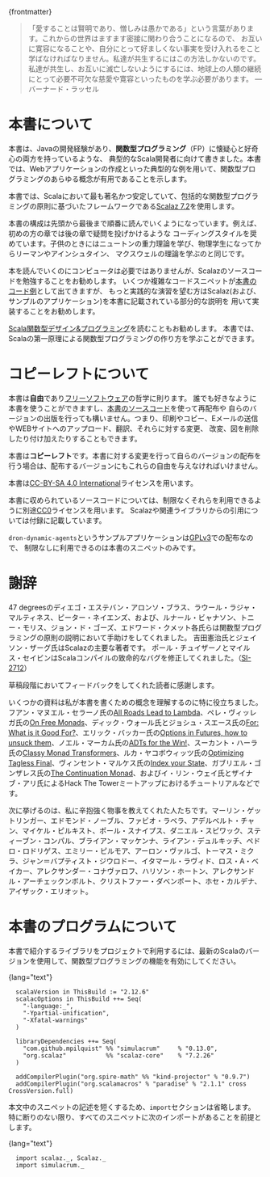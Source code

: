 {frontmatter}
<!--
> "Love is wise; hatred is foolish. In this world, which is getting more
> and more closely interconnected, we have to learn to tolerate each
> other, we have to learn to put up with the fact that some people say
> things that we don't like. We can only live together in that way. But
> if we are to live together, and not die together, we must learn a kind
> of charity and a kind of tolerance, which is absolutely vital to the
> continuation of human life on this planet."
> 
> ― Bertrand Russell
-->

> 「愛することは賢明であり、憎しみは愚かである」という言葉があります。これからの世界はますます密接に関わり合うことになるので、
> お互いに寛容になることや、自分にとって好ましくない事実を受け入れるをこと学ばなければなりません。私達が共生するにはこの方法しかないのです。
> 私達が共生し、お互いに滅亡しないようにするには、地球上の人類の継続にとって必要不可欠な慈愛や寛容といったものを学ぶ必要があります。
> ― バーナード・ラッセル
<!--
# About This Book

This book is for the typical Scala developer, probably with a Java background,
who is both sceptical and curious about the **Functional Programming** (FP)
paradigm. This book justifies every concept with practical examples, including
writing a web application.
-->
# 本書について
本書は、Javaの開発経験があり、**関数型プログラミング**（FP）に懐疑心と好奇心の両方を持っているような、
典型的なScala開発者に向けて書きました。本書では、Webアプリケーションの作成といった典型的な例を用いて、関数型プログラミングのあらゆる概念が有用であることを示します。

<!--
This book uses [Scalaz 7.2](https://github.com/scalaz/scalaz), the most popular, stable, principled and
comprehensive Functional Programming framework for Scala.
-->
本書では、Scalaにおいて最も著名かつ安定していて、包括的な関数型プログラミングの原則に基づいたフレームワークである[Scalaz 7.2](https://github.com/scalaz/scalaz)を使用します。

<!--
This book is designed to be read from cover to cover, in the order presented,
with a rest between chapters. Earlier chapters encourage coding styles that we
will later discredit: similar to how we learn Newton's theory of gravity as
children, and progress to Riemann / Einstein / Maxwell if we become students of
physics.
-->

本書の構成は先頭から最後まで順番に読んでいくようになっています。例えば、初めの方の章では後の章で疑問を投げかけるような
コーディングスタイルを奨めています。子供のときにはニュートンの重力理論を学び、物理学生になってからリーマンやアインシュタイン、
マクスウェルの理論を学ぶのと同じです。

<!--
A computer is not necessary to follow along, but studying the Scalaz source code
is encouraged. Some of the more complex code snippets are available with [the
book's source code](https://github.com/fommil/fpmortals/) and those who want practical exercises are encouraged to
(re-)implement Scalaz (and the example application) using the partial
descriptions presented in this book.
-->

本を読んでいくのにコンピュータは必要ではありませんが、Scalazのソースコードを勉強することをお勧めします。
いくつか複雑なコードスニペットが[本書のコード例](https://github.com/fommil/fpmortals/)として出てきますが、
もっと実践的な演習を望む方はScalaz(および、サンプルのアプリケーション)を本書に記載されている部分的な説明を
用いて実装することをお勧めします。

<!--
We also recommend [The Red Book](https://www.manning.com/books/functional-programming-in-scala) as further reading. It teaches how to write an FP
library in Scala from first principles.
-->

[Scala関数型デザイン&プログラミング](https://www.amazon.co.jp/dp/4844337769/)を読むこともお勧めします。
本書では、Scalaの第一原理による関数型プログラミングの作り方を学ぶことができます。

<!--
# Copyleft Notice
-->

# コピーレフトについて

<!--
This book is **Libre** and follows the philosophy of [Free Software](https://www.gnu.org/philosophy/free-sw.en.html): you can use
this book as you like, the [source is available](https://github.com/fommil/fpmortals/) you can redistribute this book
and you can distribute your own version. That means you can print it, photocopy
it, e-mail it, upload it to websites, change it, translate it, charge for it,
remix it, delete bits, and draw all over it.
-->

本書は**自由**であり[フリーソフトウェア](https://www.gnu.org/philosophy/free-sw.en.html)の哲学に則ります。
誰でも好きなように本書を使うことができますし、[本書のソースコード](https://github.com/fommil/fpmortals/)を使って再配布や
自らのバージョンの出版を行っても構いません。つまり、印刷やコピー、Eメールの送信やWEBサイトへのアップロード、翻訳、それらに対する変更、
改変、図を削除したり付け加えたりすることもできます。

<!--
This book is **Copyleft**: if you change the book and distribute your own version,
you must also pass these freedoms to its recipients.
-->

本書は**コピーレフト**です。本書に対する変更を行って自らのバージョンの配布を行う場合は、配布するバージョンにもこれらの自由を与えなければいけません。

<!--
This book uses the [Creative Commons Attribution ShareAlike 4.0 International](https://creativecommons.org/licenses/by-sa/4.0/legalcode) (CC
BY-SA 4.0) license.
-->

本書は[CC-BY-SA 4.0 International](https://creativecommons.org/licenses/by-sa/4.0/legalcode)ライセンスを用います。

<!--
All original code snippets in this book are separately [CC0](https://wiki.creativecommons.org/wiki/CC0) licensed, you may use
them without restriction. Excerpts from Scalaz and related libraries maintain
their license, reproduced in full in the appendix.
-->

本書に収められているソースコードについては、制限なくそれらを利用できるように別途[CC0](https://wiki.creativecommons.org/wiki/CC0)ライセンスを用います。 Scalazや関連ライブラリからの引用については付録に記載しています。

<!--
The example application `drone-dynamic-agents` is distributed under the terms of
the [GPLv3](https://www.gnu.org/licenses/gpl-3.0.en.html): only the snippets in this book are available without restriction.
-->

`dron-dynamic-agents`というサンプルアプリケーションは[GPLv3](https://www.gnu.org/licenses/gpl-3.0.en.html)での配布なので、
制限なしに利用できるのは本書のスニペットのみです。

<!--
# Thanks
-->

# 謝辞

<!--
Diego Esteban Alonso Blas, Raúl Raja Martínez and Peter Neyens of 47
degrees, Rúnar Bjarnason, Tony Morris, John de Goes and Edward Kmett
for their help explaining the principles of FP. Kenji Yoshida and
Jason Zaugg for being the main authors of Scalaz, and Paul Chuisano /
Miles Sabin for fixing a critical bug in the Scala compiler ([SI-2712](https://issues.scala-lang.org/browse/SI-2712)).
-->
47 degreesのディエゴ・エステバン・アロンソ・ブラス、ラウール・ラジャ・マルティネス、ピーター・ネイエンズ、および、ルナール・ビャナソン、トニー・モリス、ジョン・ド・ゴーズ、エドワード・クメット各氏らは関数型プログラミングの原則の説明において手助けをしてくれました。
吉田憲治氏とジェイソン・ザーグ氏はScalazの主要な著者です。
ポール・チュイザーノとマイルス・セイビンはScalaコンパイルの致命的なバグを修正してくれました。（[SI-2712](https://issues.scala-lang.org/browse/SI-2712)）

<!--
Thanks to the readers who gave feedback on early drafts of this text.
-->

草稿段階においてフィードバックをしてくれた読者に感謝します。

<!--
Some material was particularly helpful for my own understanding of the concept?
that are in this book. Thanks to Juan Manuel Serrano for [All Roads Lead to
Lambda](https://skillsmatter.com/skillscasts/9904-london-scala-march-meetup#video), Pere Villega for [On Free Monads](http://perevillega.com/understanding-free-monads), Dick Wall and Josh Suereth for [For:
What is it Good For?](https://www.youtube.com/watch?v=WDaw2yXAa50), Erik Bakker for [Options in Futures, how to unsuck them](https://www.youtube.com/watch?v=hGMndafDcc8),
Noel Markham for [ADTs for the Win!](https://www.47deg.com/presentations/2017/06/01/ADT-for-the-win/), Sukant Hajra for [Classy Monad Transformers](https://www.youtube.com/watch?v=QtZJATIPB0k),
Luka Jacobowitz for [Optimizing Tagless Final](https://lukajcb.github.io/blog/functional/2018/01/03/optimizing-tagless-final.html), Vincent Marquez for [Index your
State](https://www.youtube.com/watch?v=JPVagd9W4Lo), Gabriel Gonzalez for [The Continuation Monad](http://www.haskellforall.com/2012/12/the-continuation-monad.html), and Yi Lin Wei / Zainab Ali
for their tutorials at Hack The Tower meetups.
-->

いくつかの資料は私が本書を書くための概念を理解するのに特に役立ちました。
フアン・マヌエル・セラーノ氏の[All Roads Lead to Lambda](https://skillsmatter.com/skillscasts/9904-london-scala-march-meetup#video)、ペレ・ヴィッレガ氏の[On Free Monads](http://perevillega.com/understanding-free-monads)、ディック・ウォール氏とジョシュ・スエース氏の[For: What is it Good For?](https://www.youtube.com/watch?v=WDaw2yXAa50)、エリック・バッカー氏の[Options in Futures, how to unsuck them](https://www.youtube.com/watch?v=hGMndafDcc8)、ノエル・マーカム氏の[ADTs for the Win!](https://www.47deg.com/presentations/2017/06/01/ADT-for-the-win/)、スーカント・ハーラ氏の[Classy Monad Transformers](https://www.youtube.com/watch?v=QtZJATIPB0k)、ルカ・ヤコボウィッツ氏の[Optimizing Tagless Final](https://lukajcb.github.io/blog/functional/2018/01/03/optimizing-tagless-final.html)、ヴィンセント・マルケス氏の[Index your State](https://www.youtube.com/watch?v=JPVagd9W4Lo)、ガブリエル・ゴンザレス氏の[The Continuation Monad](http://www.haskellforall.com/2012/12/the-continuation-monad.html)、およびイ・リン・ウェイ氏とザイナブ・アリ氏によるHack The Towerミートアップにおけるチュートリアルなどです。

<!--
The helpul souls who patiently explained things to me: Merlin Göttlinger, Edmund
Noble, Fabio Labella, Adelbert Chang, Michael Pilquist, Paul Snively, Daniel
Spiewak, Stephen Compall, Brian McKenna, Ryan Delucchi, Pedro Rodriguez, Emily
Pillmore, Aaron Vargo, Tomas Mikula, Jean-Baptiste Giraudeau, Itamar Ravid, Ross
A. Baker, Alexander Konovalov, Harrison Houghton, Alexandre Archambault,
Christopher Davenport, Jose Cardona, Isaac Elliott.
-->
次に挙げるのは、私に辛抱強く物事を教えてくれた人たちです。マーリン・ゲットリンガー、エドモンド・ノーブル、ファビオ・ラベラ、アデルベルト・チャン、マイケル・ピルキスト、ポール・スナイプス、ダニエル・スピワック、スティーブン・コンパル、ブライアン・マッケンナ、ライアン・デュルキッチ、ペドロ・ロドリゲス、エミリー・ピルモア、アーロン・ヴァルゴ、トーマス・ミクラ、ジャン＝バプティスト・ジウロドー、イタマール・ラヴィド、ロス・A・ベイカー、アレクサンダー・コナヴァロフ、ハリソン・ホートン、アレクサンドル・アーチェックンボルト、クリストファー・ダベンポート、ホセ・カルデナ、アイザック・エリオット。

<!--
# Practicalities
-->

# 本書のプログラムについて

<!-- To set up a project that uses the libraries presented in this book, use a recent -->
<!-- version of Scala with FP-specific features enabled (e.g. in `build.sbt`): -->

本書で紹介するライブラリをプロジェクトで利用するには、最新のScalaのバージョンを使用して、関数型プログラミングの機能を有効にしてください。

{lang="text"}
~~~~~~~~
  scalaVersion in ThisBuild := "2.12.6"
  scalacOptions in ThisBuild ++= Seq(
    "-language:_",
    "-Ypartial-unification",
    "-Xfatal-warnings"
  )
  
  libraryDependencies ++= Seq(
    "com.github.mpilquist" %% "simulacrum"     % "0.13.0",
    "org.scalaz"           %% "scalaz-core"    % "7.2.26"
  )
  
  addCompilerPlugin("org.spire-math" %% "kind-projector" % "0.9.7")
  addCompilerPlugin("org.scalamacros" % "paradise" % "2.1.1" cross CrossVersion.full)
~~~~~~~~

<!-- In order to keep our snippets short, we will omit the `import` -->
<!-- section. Unless told otherwise, assume that all snippets have the -->
<!-- following imports: -->

本文中のスニペットの記述を短くするため、`import`セクションは省略します。 特に断りのない限り、すべてのスニペットに次のインポートがあることを前提とします。

{lang="text"}
~~~~~~~~
  import scalaz._, Scalaz._
  import simulacrum._
~~~~~~~~


